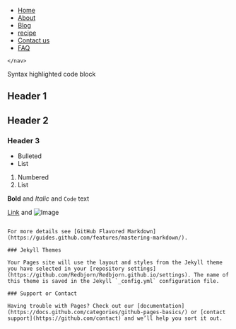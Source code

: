 <nav>
		<ul class="row1" >
			<li><a href="Home Page">Home</a></li>
			<li><a href="index.html">About</a></li>
			<li><a href="blog.html">Blog</a></li>
			<li><a href="" =>recipe</a></li>
			<li><a href="" =>Contact us</a></li>
			<li><a href="" =>FAQ</a></li>
		</ul>

	</nav>	


Syntax highlighted code block

# Header 1
## Header 2
### Header 3

- Bulleted
- List

1. Numbered
2. List

**Bold** and _Italic_ and `Code` text

[Link](url) and ![Image](src)
```

For more details see [GitHub Flavored Markdown](https://guides.github.com/features/mastering-markdown/).

### Jekyll Themes

Your Pages site will use the layout and styles from the Jekyll theme you have selected in your [repository settings](https://github.com/Redbjorn/Redbjorn.github.io/settings). The name of this theme is saved in the Jekyll `_config.yml` configuration file.

### Support or Contact

Having trouble with Pages? Check out our [documentation](https://docs.github.com/categories/github-pages-basics/) or [contact support](https://github.com/contact) and we’ll help you sort it out.
